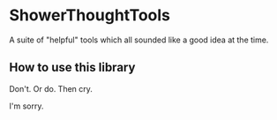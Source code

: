 # ShowerThoughtTools
A suite of "helpful" tools which all sounded like a good idea at the time.

## How to use this library
Don't. Or do. Then cry.

I'm sorry.
